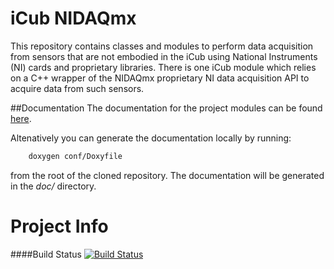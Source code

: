 iCub NIDAQmx
============

This repository contains classes and modules to perform data acquisition from sensors that are not embodied in the iCub using National Instruments (NI) cards and proprietary libraries.
There is one iCub module which relies on a C++ wrapper of the NIDAQmx proprietary NI data acquisition API to acquire data from such sensors.


##Documentation
The documentation for the project modules can be found [here](http://robotology.github.io/icub-nidaqmx/doc/html/modules.html).

Altenatively you can generate the documentation locally by running:
```bash
    doxygen conf/Doxyfile
```
from the root of the cloned repository.
The documentation will be generated in the _doc/_ directory.


Project Info
============

####Build Status
[![Build Status](https://travis-ci.org/JoErNanO/icub-nidaqmx.svg?branch=master)](https://travis-ci.org/JoErNanO/icub-nidaqmx)
